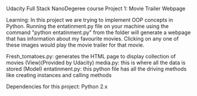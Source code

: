 Udacity Full Stack NanoDegeree course
Project 1: Movie Trailer Webpage 

Learning: In this project we are trying to implement OOP concepts in Python.  Running the entatinment.py file on your machine using the command "python entatinment.py" from the folder will generate a webpage that has information about my favourite movies. Clicking on any one of these images would play the movie trailer for that movie.

Fresh_tomatoes.py: generates the HTML page to display collection of movies (View)(Provided by Udacity)
media.py: this is where all the data is stored (Model)
entatinment.py: this python file has all the driving methods like creating instances and calling methods

Dependencies for this project:
Python 2.x
